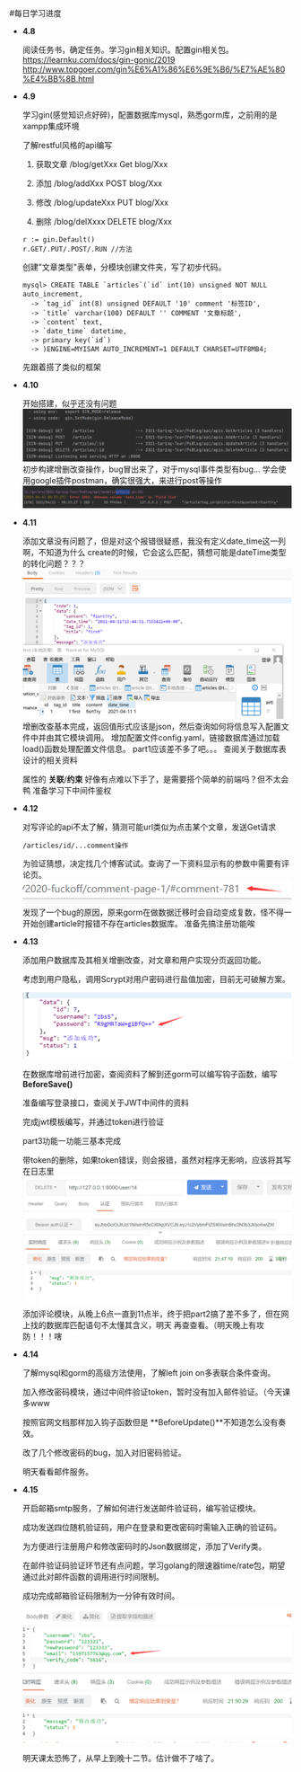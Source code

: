 #每日学习进度
- **4.8**

    阅读任务书，确定任务。学习gin相关知识。配置gin相关包。https://learnku.com/docs/gin-gonic/2019
  http://www.topgoer.com/gin%E6%A1%86%E6%9E%B6/%E7%AE%80%E4%BB%8B.html
  
- **4.9**
  
  学习gin(感觉知识点好碎)，配置数据库mysql，熟悉gorm库，之前用的是xampp集成环境

  了解restful风格的api编写
  1. 获取文章 /blog/getXxx Get blog/Xxx

  2. 添加 /blog/addXxx POST blog/Xxx

  3. 修改 /blog/updateXxx PUT blog/Xxx

  4. 删除 /blog/delXxxx DELETE blog/Xxx
  ```
  r := gin.Default()
  r.GET/.PUT/.POST/.RUN //方法
  ```
  
  创建"文章类型"表单，分模块创建文件夹，写了初步代码。
  ```
  mysql> CREATE TABLE `articles`(`id` int(10) unsigned NOT NULL auto_increment,
    -> `tag_id` int(8) unsigned DEFAULT '10' comment '标签ID',
    -> `title` varchar(100) DEFAULT '' COMMENT '文章标题',
    -> `content` text,
    -> `date_time` datetime,
    -> primary key(`id`)
    -> )ENGINE=MYISAM AUTO_INCREMENT=1 DEFAULT CHARSET=UTF8MB4;
  ```
  
  先跟着搭了类似的框架

- **4.10**
  
  开始搭建，似乎还没有问题
  ![img.png](img.png)
  初步构建增删改查操作，bug冒出来了，对于mysql事件类型有bug...
  学会使用google插件postman，确实很强大，来进行post等操作
  ![img_1.png](img_1.png)
  
- **4.11**

  添加文章没有问题了，但是对这个报错很疑惑，我没有定义date_time这一列啊，不知道为什么
  create的时候，它会这么匹配，猜想可能是dateTime类型的转化问题？？？
  ![img_2.png](img_2.png)
  增删改查基本完成，返回值形式应该是json，然后查询如何将信息写入配置文件中并由其它模块调用。
  增加配置文件config.yaml，链接数据库通过加载load()函数处理配置文件信息。
  part1应该差不多了吧。。。
  查阅关于数据库表设计的相关资料
  
  属性的 **关联**/**约束**
  好像有点难以下手了，是需要搭个简单的前端吗？但不太会鸭
  准备学习下中间件鉴权
  
- **4.12**

  对写评论的api不太了解，猜测可能url类似为点击某个文章，发送Get请求
  ```
  /articles/id/...comment操作
  ```
  为验证猜想，决定找几个博客试试。查询了一下资料显示有的参数中需要有评论页。
  ![img_3.png](img_3.png)
  发现了一个bug的原因，原来gorm在做数据迁移时会自动变成复数，怪不得一开始创建article时报错不存在articles数据库。
  准备先搞注册功能唉
  
- **4.13**

  添加用户数据库及其相关增删改查，对文章和用户实现分页返回功能。

  考虑到用户隐私，调用Scrypt对用户密码进行盐值加密，目前无可破解方案。

  ![img_4.png](img_4.png)

  在数据库增前进行加密，查阅资料了解到还gorm可以编写钩子函数，编写**BeforeSave()**

  准备编写登录接口，查阅关于JWT中间件的资料

  完成jwt模板编写，并通过token进行验证

  part3功能一功能三基本完成

  带token的删除，如果token错误，则会报错，虽然对程序无影响，应该将其写在日志里
  ![img_5.png](img_5.png)
  添加评论模块，从晚上6点一直到11点半，终于把part2搞了差不多了，但在网上找的数据库匹配语句不太懂其含义，明天 
  再查查看。（明天晚上有攻防！！！嗐
  
- **4.14**
  
  了解mysql和gorm的高级方法使用，了解left join on多表联合条件查询。

  加入修改密码模块，通过中间件验证token，暂时没有加入邮件验证。（今天课多www

  按照官网文档那样加入钩子函数但是 **BeforeUpdate()**不知道怎么没有奏效。

  改了几个修改密码的bug，加入对旧密码验证。

  明天看看邮件服务。

- **4.15**

  开启邮箱smtp服务，了解如何进行发送邮件验证码，编写验证模块。

  成功发送四位随机验证码，用户在登录和更改密码时需输入正确的验证码。

  为方便进行注册用户和修改密码时的Json数据绑定，添加了Verify类。

  在邮件验证码验证环节还有点问题，学习golang的限速器time/rate包，期望通过此对邮件函数的调用进行时间限制。

  成功完成邮箱验证码限制为一分钟有效时间。

  ![img_6.png](img_6.png)

  明天课太恐怖了，从早上到晚十二节。估计做不了啥了。